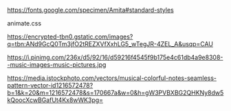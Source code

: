 https://fonts.google.com/specimen/Amita#standard-styles

animate.css

https://encrypted-tbn0.gstatic.com/images?q=tbn:ANd9GcQ0Tm3jfO2tREZXVfXxhLG5_wTegJR-4ZEL_A&usqp=CAU

https://i.pinimg.com/236x/d5/92/16/d59216f4545f9b175e4c61db4a9e8308--music-images-music-pictures.jpg

https://media.istockphoto.com/vectors/musical-colorful-notes-seamless-pattern-vector-id1216572478?b=1&k=20&m=1216572478&s=170667a&w=0&h=gW3PVBXBG2QHKNy8dw5kQoocXcwBGafUt4Kx8wWK3pg=